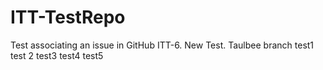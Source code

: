 # ITT-TestRepo
Test associating an issue in GitHub ITT-6.
New Test.
Taulbee branch test1
test 2
test3
test4
test5
